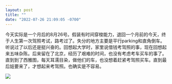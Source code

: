 ```yaml
---
layout: post
title: ""
date: "2022-07-26 21:09:05 -0700"
---
```


今天实际是一个月后的8月26号。假装有时间穿梭能力，退回一个月前的今天，终于人生第一次驾照考试，路考过了。失分的地方主要是平行parking和直角倒车。听说过了以后还是挺兴奋的。回想起大学时，家里说借钱考驾照的事，现在回想起来五味杂陈。后来留在了北京，经历了艰难的时间，也没有考虑考车买车的事了。直到到了西雅图，每天耳濡目染，做他们的车，也没想着赶紧考驾照买车。直到最后娃要来了，才想起来考驾照。也确实是不容易。

![]({{site.cdnurl}}/assets/yinshui/images/posts/driving-test.jpg)
